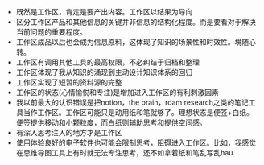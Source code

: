 - 既然是工作区，肯定是要产出内容。工作区以结果为导向
- 区分工作区产品和其他信息的关键并非信息的结构化程度。而是要看对于解决当前问题的重要程度。
- 工作区成品以后也会成为信息原料，这体现了知识的场景性和时效性。境随心转。
- 工作区有调用其他工具的最高权限，不必纠结于归档和整理
- 工作区体现了我从知识的涌现到主动设计知识体系的回归
- 工作区实现了短暂的资料源的完整
- 工作区的状态(心情愉悦和专注)是增加进入工作区的有利刺激因素
- 我以前最大的认识错误是把notion，the brain，roam research之类的笔记工具当作工作区。工作区可能只是动用纸和笔就够了。理想状态是便签+白纸。便签提供移动和小颗粒度，而白纸则辅助思考和提供空间感。
- 有深入思考注入的地方才是工作区
- 使用体验良好的电子软件也可能会限制思考，阻碍进入工作区。比如，我感觉在思维导图工具上有时就无法专注思考，还不如拿着纸和笔乱写乱hau
